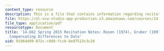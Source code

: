 ```yaml
---
content_type: resource
description: This is a file that contains information regarding recitation 8.
file: https://ol-ocw-studio-app-production.s3.amazonaws.com/courses/14-662-labor-economics-ii-spring-2015/01964d99872cc8d9fccbbed7513c3c2d_MIT14_662S15_Recitation8.pdf
file_type: application/pdf
resourcetype: Document
title: '14.662 Spring 2015 Recitation Notes: Rosen (1974), Gruber (1997), and Bringing
  Compensating Differences to Data'
uid: 01964d99-872c-c8d9-fccb-bed7513c3c2d
---
```

